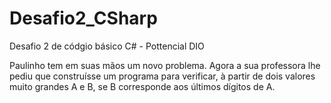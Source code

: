# Desafio2_CSharp
 Desafio 2 de códgio básico C# - Pottencial DIO

 Paulinho tem em suas mãos um novo problema. Agora a sua professora lhe pediu que construísse um programa para verificar, à partir de dois valores muito grandes A e B, se B corresponde aos últimos dígitos de A.
